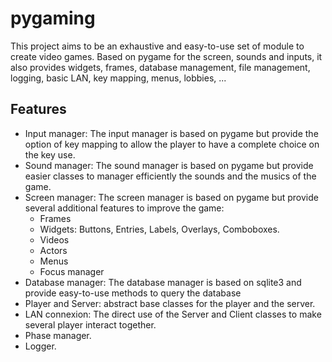 # pygaming
This project aims to be an exhaustive and easy-to-use set of module to create video games. Based on pygame for the screen, sounds and inputs, it also provides widgets, frames, database management, file management, logging, basic LAN, key mapping, menus, lobbies, ...

## Features

- Input manager: The input manager is based on pygame but provide the option of key mapping to allow the player to have a complete choice on the key use.
- Sound manager: The sound manager is based on pygame but provide easier classes to manager efficiently the sounds and the musics of the game.
- Screen manager: The screen manager is based on pygame but provide several additional features to improve the game:
  - Frames
  - Widgets: Buttons, Entries, Labels, Overlays, Comboboxes.
  - Videos
  - Actors
  - Menus
  - Focus manager
- Database manager: The database manager is based on sqlite3 and provide easy-to-use methods to query the database
- Player and Server: abstract base classes for the player and the server.
- LAN connexion: The direct use of the Server and Client classes to make several player interact together.
- Phase manager.
- Logger.
